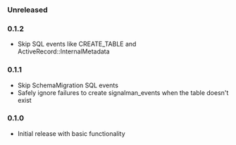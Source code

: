 ### Unreleased

### 0.1.2

* Skip SQL events like CREATE_TABLE and ActiveRecord::InternalMetadata

### 0.1.1

* Skip SchemaMigration SQL events
* Safely ignore failures to create signalman_events when the table doesn't exist

### 0.1.0

* Initial release with basic functionality
